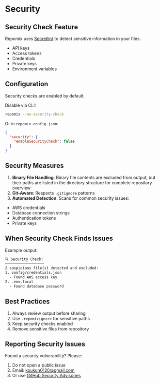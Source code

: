 # Security

## Security Check Feature

Repomix uses [Secretlint](https://github.com/secretlint/secretlint) to detect sensitive information in your files:
- API keys
- Access tokens
- Credentials
- Private keys
- Environment variables

## Configuration

Security checks are enabled by default.

Disable via CLI:
```bash
repomix --no-security-check
```

Or in `repomix.config.json`:
```json
{
  "security": {
    "enableSecurityCheck": false
  }
}
```

## Security Measures

1. **Binary File Handling**: Binary file contents are excluded from output, but their paths are listed in the directory structure for complete repository overview
2. **Git-Aware**: Respects `.gitignore` patterns
3. **Automated Detection**: Scans for common security issues:
  - AWS credentials
  - Database connection strings
  - Authentication tokens
  - Private keys

## When Security Check Finds Issues

Example output:
```bash
🔍 Security Check:
──────────────────
2 suspicious file(s) detected and excluded:
1. config/credentials.json
  - Found AWS access key
2. .env.local
  - Found database password
```

## Best Practices

1. Always review output before sharing
2. Use `.repomixignore` for sensitive paths
3. Keep security checks enabled
4. Remove sensitive files from repository

## Reporting Security Issues

Found a security vulnerability? Please:
1. Do not open a public issue
2. Email: koukun0120@gmail.com
3. Or use [GitHub Security Advisories](https://github.com/yamadashy/repomix/security/advisories/new)
